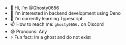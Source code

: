 - 👋 Hi, I’m @Ghosty0656
- 👀 I’m interested in backend development using Deno
- 🌱 I’m currently learning Typescript
- 📫 How to reach me: `ghosty0656.` on Discord
- 😄 Pronouns: Any
- ⚡ Fun fact: Im a ghost and do not exist
